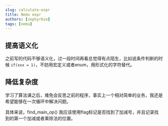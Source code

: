 ```yaml
---
slug: calculate-expr
title: Nemu expr
authors: [zephyrbie]
tags: [nemu]
---
```

## 提高语义化

之前写的代码不够语义化，过一段时间再看总觉得有点陌生，比如说条件判断的时候 `if(xxx = 1)`，不妨用宏定义或者enum，用形式化的字符替代。

## 降低复杂度

学习了算法课之后，难免会反思之前的程序，事实上一个相对简单的业务，我还是希望能够在一次循环中解决问题。

具体来说，find_main_op() 我应该使用flag标记是否找到了加减号，并且记录找到的第一个加减或者乘除法的位置。

##
